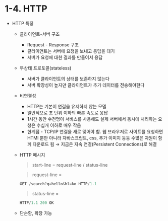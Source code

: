 # 1-4. HTTP

- HTTP 특징
    - 클라이언트-서버 구조
        - Request - Response 구조
        - 클라이언트는 서버에 요청을 보내고 응답을 대기
        - 서버가 요청에 대한 결과를 만들어서 응답
    - 무상태 프로토콜(stateless)
        - 서버가 클라이언트의 상태를 보존하지 않는다
        - 서버 확장성이 높지만 클라이언트가 추가 데이터를 전송해야한다
    - 비연결성
        - HTTP는 기본이 연결을 유지하지 않는 모델
        - 일반적으로 초 단위 이하의 빠른 속도로 응답
        - 1시간 동안 수천명이 서비스를 사용해도 실제 서버에서 동시에 처리하는 요청은 수십개 이하로 매우 작음
        - 한계점 - TCP/IP 연결을 새로 맺어야 함. 웹 브라우저로 사이트를 요청하면 HTMl 뿐만 아니라 자바스크립트, css, 추가 이미지 등등 수많은 자원이 함께 다운로드 됨 → 지금은 지속 연결(Persistent Connections)로 해결
    - HTTP 메시지
        
        > start-line = request-line / status-line
        > 
        
        > request-line = <method> <request-target> <HTTP-version CRLF>
        > 
        
        ```jsx
        GET /search?q=hello&hl=ko HTTP/1.1
        ```
        
        > status-line = <HTTP-version> <status-code> <reason-phrase CRLF>
        > 
        
        ```jsx
        HTTP/1.1 200 OK
        ```
        
    - 단순함, 확장 가능